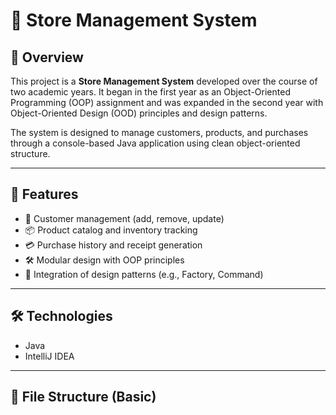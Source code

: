 # 🛒 Store Management System

## 📖 Overview
This project is a **Store Management System** developed over the course of two academic years. It began in the first year as an Object-Oriented Programming (OOP) assignment and was expanded in the second year with Object-Oriented Design (OOD) principles and design patterns.

The system is designed to manage customers, products, and purchases through a console-based Java application using clean object-oriented structure.

---

## 🚀 Features
- 🧍 Customer management (add, remove, update)
- 📦 Product catalog and inventory tracking
- 💳 Purchase history and receipt generation
- 🛠️ Modular design with OOP principles
- 🧠 Integration of design patterns (e.g., Factory, Command)

---

## 🛠️ Technologies
- Java
- IntelliJ IDEA
---

## 📂 File Structure (Basic)
